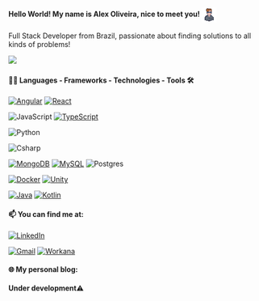 #### Hello World! My name is Alex Oliveira, nice to meet you! <img src="https://raw.githubusercontent.com/AlexOliveiraaDev/alexoliveiraadev/main/assets/profile_color.gif" width="30" style="vertical-align: middle;">

Full Stack Developer from Brazil, passionate about finding solutions to all kinds of problems!

<a href="https://visitorbadge.io/status?path=https%3A%2F%2Fgithub.com%2FAlexOliveiraaDev"><img src="https://api.visitorbadge.io/api/combined?path=https%3A%2F%2Fgithub.com%2FAlexOliveiraaDev&label=VISITORS%20(today/total)&labelColor=%230f0f0f&countColor=%23e6e6e6&labelStyle=upper" /></a>

<div style="width: max-content;">

#### 👨‍💻 Languages - Frameworks - Technologies - Tools 🛠

[![Angular](https://img.shields.io/badge/Angular-%23DD0031.svg?logo=angular&logoColor=white)](#)
[![React](https://img.shields.io/badge/React-%2361DAFB.svg?logo=react&logoColor=black)](#)

![JavaScript](https://img.shields.io/badge/JavaScript-%23EFD81D?style=flat-square&labelColor=%23414141&logo=javascript&logoColor=white)
[![TypeScript](https://img.shields.io/badge/TypeScript-3178C6?logo=typescript&logoColor=fff)](#)

![Python](https://img.shields.io/badge/Python-%23055595?style=flat-square&labelColor=%23414141&logo=python&logoColor=white)</div>
![Csharp](https://img.shields.io/badge/CSharp-%23934B8E?style=flat-square&labelColor=%23414141&logo=csharp&logoColor=white)

[![MongoDB](https://img.shields.io/badge/MongoDB-%234ea94b.svg?logo=mongodb&logoColor=white)](#)
[![MySQL](https://img.shields.io/badge/MySQL-4479A1?logo=mysql&logoColor=fff)](#)
![Postgres](https://img.shields.io/badge/PostgreSQL-%23316192.svg?style=flat-square&labelColor=%23414141&logo=postgresql&logoColor=white)</div>

[![Docker](https://img.shields.io/badge/Docker-2496ED?logo=docker&logoColor=fff)](#)
[![Unity](https://img.shields.io/badge/Unity-%23000000.svg?logo=unity&logoColor=white)](#)

[![Java](https://img.shields.io/badge/Java-%23ED8B00.svg?logo=openjdk&logoColor=white)](#)
[![Kotlin](https://img.shields.io/badge/Kotlin-%237F52FF.svg?logo=kotlin&logoColor=white)](#)

#### 📫 You can find me at:

[![LinkedIn](https://img.shields.io/badge/-LinkedIn-%230A66C2?style=flat-square&labelColor=%230A66C2&logo=linkedin&logoColor=black&link=https://www.linkedin.com/in/alexoliveiraa/)](https://www.linkedin.com/in/alexoliveiraa/)

</div>

[![Gmail](https://img.shields.io/badge/contatoalexandergv@gmail.com-%230078D4.svg?style=flat-square&logo=microsoftoutlook&logoColor=black&link=mailto:contatoalexandergv@gmail.com)](mailto:contatoalexandergv@gmail.com)
[![Workana](https://img.shields.io/badge/Workana-%23F79C42.svg?logo=workana&logoColor=white)](https://www.workana.com/freelancer/3a7f9f6eeab9cc096deca7f10d57387f)

#### 🌐 My personal blog:

<p><strong>Under development</strong>⚠️</p>
